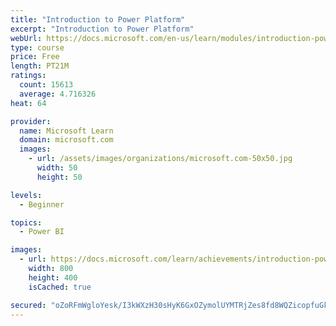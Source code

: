 ```yaml
---
title: "Introduction to Power Platform"
excerpt: "Introduction to Power Platform"
webUrl: https://docs.microsoft.com/en-us/learn/modules/introduction-power-platform/
type: course
price: Free
length: PT21M
ratings:
  count: 15613
  average: 4.716326
heat: 64

provider:
  name: Microsoft Learn
  domain: microsoft.com
  images:
    - url: /assets/images/organizations/microsoft.com-50x50.jpg
      width: 50
      height: 50

levels:
  - Beginner

topics:
  - Power BI

images:
  - url: https://docs.microsoft.com/learn/achievements/introduction-power-platform-social.png
    width: 800
    height: 400
    isCached: true

secured: "oZoRFmWgloYesk/I3kWXzH30sHyK6GxOZymolUYMTRjZes8fd8WQZicopfuGkwBYWetquc5YynZ5AXl5tCU0jeaunmyxeTkv4HvzO0VqSSHbr9VQnc4kk3YF/nXqkTVubH8/VMZu34PfCndQ2xTDTwZZMBfZAgG27WHqvZwYzgSuDX6MFCq/7mP8AdMr50s/voTSyHt1K40/Q57RrLgrpSow/NR2l3YMpmoANghkL4YMO/kCc5i/0sH2m6BZTtmEA/qzqmSMo3utEBL4vqidGAB/eYi18efaJHO24FgCeBV/h1zttDRHLMLTkVNtA9G6BM/JySxGZ1Hdp8vCTtQwa+zdtLsLJdjqnn6pXjGjUjux+HZYvJPJ6kBueCKWrC5hllq+bq3oV1XX6GdSYviVvxiTb4C0W5z1mfE0V+/g84ETKIxlF9RixpT/5ZnE3uPh;DiMPOzDFB4No6Vm0YGCLHg=="
---
```


